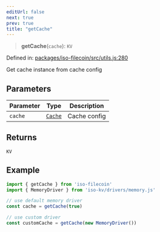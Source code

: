 ```yaml
---
editUrl: false
next: true
prev: true
title: "getCache"
---
```


> **getCache**(`cache`): `KV`

Defined in: [packages/iso-filecoin/src/utils.js:280](https://github.com/hugomrdias/filecoin/blob/main/packages/iso-filecoin/src/utils.js#L280)

Get cache instance from cache config

## Parameters

| Parameter | Type | Description |
| ------ | ------ | ------ |
| `cache` | [`Cache`](/api/iso-filecoin/types/type-aliases/cache/) | Cache config |

## Returns

`KV`

## Example

```js
import { getCache } from 'iso-filecoin'
import { MemoryDriver } from 'iso-kv/drivers/memory.js'

// use default memory driver
const cache = getCache(true)

// use custom driver
const customCache = getCache(new MemoryDriver())
```
